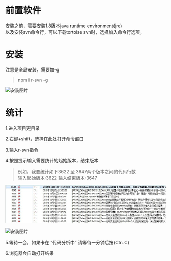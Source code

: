 # 前置软件  

安装之前，需要安装1.8版本java runtime environment(jre)  
以及安装svn命令行，可以下载tortoise svn时，选择加入命令行选项。  

# 安装

注意是全局安装，需要加-g

> npm i r-svn -g

![安装图片](./imgs/install.jpg)

# 统计

1.进入项目更目录   

2.右键+shift，选择在此处打开命令窗口
  
3.输入r-svn指令  

4.按照提示输入需要统计的起始版本，结束版本

> 例如，我要统计如下3622 至 3647两个版本之间的代码行数  
> 输入起始版本:3622
> 输入结束版本:3647

![安装图片](./imgs/log.jpg)


![安装图片](./imgs/start.jpg)


5.等待一会，如果卡在 “代码分析中” 请等待一分钟后按(Ctr+C)


6.浏览器会自动打开结果

